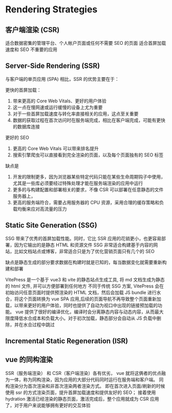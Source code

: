 # Rendering Strategies

## 客户端渲染 (CSR)

适合数据密集的管理平台、个人帐户页面或任何不需要 SEO 的页面
适合首屏加载速度和 SEO 不重要的应用

## Server-Side Rendering (SSR)

与客户端的单页应用 (SPA) 相比，SSR 的优势主要在于：

更快的首屏加载：

1. 带来更高的 Core Web Vitals、更好的用户体验
2. 这一点在慢网速或运行缓慢的设备上尤为重要
3. 对于一些首屏加载速度与转化率直接相关的应用，这点至关重要
4. 数据的获取过程在首次访问时在服务端完成，相比在客户端完成，可能有更快的数据库连接

更好的 SEO

1. 更高的 Core Web Vitals 可以带来排名提升
2. 搜索引擎爬虫可以直接看到完全渲染的页面，以及每个页面独有的 SEO 标签

缺点是

1. 开发的限制更多，因为浏览器某些特定代码只能在某些生命周期钩子中使用，尤其是一些库必须要经过特殊处理才能在服务端渲染的应用中运行
2. 更多的与构建配置和部署相关的要求，不像 CSR 可以部署在任意静态的文件服务器上，
3. 更高的服务端符合，需要占用服务器的 CPU 资源，采用合理的缓存策略和负载均衡来应对高流量的压力

## Static Site Generation (SSG)

SSG 带来了优秀的首屏加载性能。同时，它比 SSR 应用的花销更小，也更容易部署，因为它输出的是静态 HTML 和资源文件
SSG 非常适合构建基于内容的网站，比如文档站点或博客，非常适合只是为了优化营销页面只有几个的 SEO

缺点是静态生成的部分要求数据在构建时就是已知的，每当数据变化就需要重新构建和部署

VitePress 是一个基于 vue3 和 vite 的静态站点生成工具, 将 md 文档生成为静态的 html 文件, 并可以方便部署到任何地方
不同于传统 SSG 方案, VitePress 会在初始访问任意页面时提供预渲染的 HTML 文档，然后会加载 JS bundle 进行水合，将这个页面转换为 vue SPA 应用,后续的页面导航不再导致整个页面重新加载，以带来更好的用户体验，同时也提供了自动为视口中出现的链接预加载的功能。
vue 提供了很好的编译优化，编译时会分离静态内容与动态内容，从而最大限度降低水合成本和负载大小。对于初次加载，静态部分会自动从 JS 负载中删除，并在水合过程中跳过

## Incremental Static Regeneration (ISR)

## vue 的同构渲染

SSR（服务端渲染） 和 CSR（客户端渲染）各有优劣， vue 就将这俩者的优点融为一体，称为同构渲染，因为应用的大部分代码同时运行在服务端和客户端。
同构渲染分为首次渲染和非首次渲染两者渲染方式。
即在首次进入页面/刷新的时候使用 ssr 的方式渲染页面，提升首屏加载速度和提供友好的 SEO；
接着使用 hydration 激活已经渲染的静态页面，激活完成后，整个应用就成为 CSR 应用了，对于用户来说能够拥有更好的交互体验
